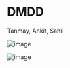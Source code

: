 # DMDD
Tanmay, Ankit, Sahil

![image](https://github.com/user-attachments/assets/876b1f6c-0e0c-44ef-af8b-5b7028702bc3)

![image](https://github.com/user-attachments/assets/ae4f3296-a41d-40d7-ab73-b4a533d367e8)
